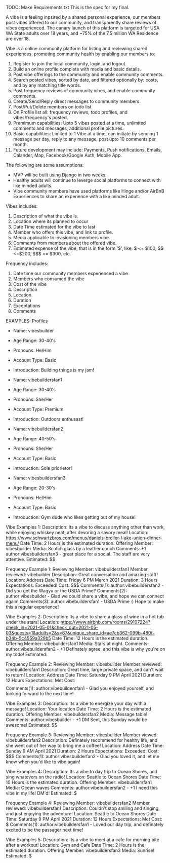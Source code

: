 TODO: Make Requirements.txt
This is the spec for my final.

A vibe is a feeling inpsired by a shared personal experience, our members post vibes offered to our community, and transparently share reviews of vibes experienced.
The canary launch of this platform is targeted for USA WA State adults over 18 years, and ~75% of the 7.5 million WA Residence are over 18.

Vibe is a online community platform for listing and reviewing shared experiences, promoting community health by enabling our members to:
1. Register to join the local community, login, and logout.
2. Build an online profile complete with media and basic details. 
3. Post vibe offerings to the community and enable community comments.
4. Search posted vibes, sorted by date, and filtered optionally by: costs, and by any matching title words.
5. Post frequency reviews of community vibes, and enable community comments.
6. Create/Send/Reply direct messages to community members.
7. Post/Put/Delete members on todo list 
8. On Profile list all: frequency reviews, todo profiles, and vibes/frequency's posted.
9. Premimum capabilities: Upto 5 vibes posted at a time, unlimited comments and messages, additional profile pictures.
10. Basic capabilities: Limited to 1 Vibe at a time, can initiate by sending 1 message per day, reply to any message, post upto 10 comments per month. 
11. Future development may include: Payments, Push notifications, Emails, Calander, Map, Facebook/Google Auth, Mobile App.

The following are some assumptions:
* MVP will be built using Django in two weeks.
* Healthy adults will continue to leverge social platforms to connect with like minded adults.
* Vibe community members have used platforms like Hinge and/or AirBnB Experiences to share an experience with a like minded adult.

Vibes includes:
1. Description of what the vibe is.
2. Location where its planned to occur
3. Date Time estimated for the vibe to last
4. Member who offers this vibe, and link to profile.
5. Media applicable to invisioning members vibe.
6. Comments from members about the offered vibe.
7. Estimated expense of the vibe, that is in the form '$', like: $ <= $100, $$ <=$200, $$$ <= $300, etc.

Frequency includes:
1. Date time our community members experienced a vibe.
2. Members who consumed the vibe
3. Cost of the vibe
4. Description
5. Location.
6. Duration
7. Exceptations
8. Comments

EXAMPLES:
Profiles
 - Name: vibesbuilder
 - Age Range: 30-40's
 - Pronouns: He/Him
 - Account Type: Basic
 - Introduction: Building things is my jam! 

 - Name: vibebuildersfan1
 - Age Range: 30-40's
 - Pronouns: She/Her
 - Account Type: Premium
 - Introduction: Outdoors enthusast!

 - Name: vibebuildersfan2
 - Age Range: 40-50's
 - Pronouns: She/Her
 - Account Type: Basic
 - Introduction: Sole priorietor!

 - Name: vibesbuildersfan3
 - Age Range: 20-30's
 - Pronouns: He/Him
 - Account Type: Basic
 - Introduction: Gym dude who likes getting out of my house! 



Vibe Examples 1:
Description: Its a vibe to discuss anything other than work, while enjoying whiskey neat, after devoring a savory meal!
Location: https://www.schwartzbros.com/menus/daniels-broiler-l-ake-union-dinner-menu/
Date Time: 2 Hours is the estimated duration.
Offering Member: vibesbuilder
Media: Scotch glass by a leather couch
Comments: +1 author:vibesbuildersfan3 - great place for a social. The staff are very attentive.
Estimated: $$

Frequency Example 1:
Reviewing Member: vibebuildersfan1
Member reviewed: vibebuilder
Description: Great conversation and amazing staff!
Location: Address
Date Time: Friday 6 PM March 2021
Duration: 3 Hours
Expectations: Exceeded!
Cost: $$$
Comments(1): author:vibebuildersfan2 - Did you get the Wagyu or the USDA Prime?
Comments(2): author:vibesbuilder - Glad we could share a vibe, and hope we can connect again!
Comments(3): author:vibebuildersfan1 - USDA Prime :) Hope to make this a regular experience!

Vibe Examples 2:
Description: Its a vibe to share a glass of wine in a hot tub under the stars!
Location: https://www.airbnb.com/rooms/29107224?check_in=2021-05-01&check_out=2021-05-03&guests=1&adults=2&s=67&unique_share_id=ae7cb362-099b-480f-b34b-5c4559a329b5
Date Time: 12 Hours is the estimated duration.
Offering Member: vibebuildersfan1
Media: Stars at night.
Comments: author:vibebuildersfan2 - +1 Definately agree, and this vibe is why you're on my todo!
Estimated: $$$$$$$$$$$$

Frequency Example 2:
Reviewing Member: vibesbuilder
Member reviewed: vibebuildersfan1
Description: Great time, large private space, and can't wait to return!
Location: Address
Date Time: Saturday 9 PM April 2021
Duration: 12 Hours
Expectations: Met
Cost: $$$$$$$$$$$$
Comments(1): author:vibebuildersfan1 - Glad you enjoyed yourself, and looking forward to the next time!

Vibe Examples 3:
Description: Its a vibe to energize your day with a message!
Location: Your location
Date Time: 2 Hours is the estimated duration.
Offering Member: vibebuildersfan2
Media: Message table!
Comments: author:vibesbuilder - +1 DM Sent, this Sunday would be awesome!
Estimated: $$

Frequency Example 3:
Reviewing Member: vibesbuilder
Member viewed: vibebuildersfan2
Description: Definately recommend for healthy life, and she went out of her way to bring me a coffee!
Location: Address
Date Time: Sunday 9 AM April 2021
Duration: 2 Hours
Expectations: Exceeded!
Cost: $$$
Comments(1): author:vibesbuilderfan2 - Glad you loved it, and let me know when you'd like to vibe again!

Vibe Examples 4:
Description: Its a vibe to day trip to Ocean Shores, and sing whatevers on the radio!
Location: Seattle to Ocean Shores
Date Time: 10 Hours is the estimated duration.
Offering Member: vibebuildersfan1
Media: Ocean waves
Comments: author:vibebuildersfan2 - +1 I need this vibe in my life! DM'd!
Estimated: $

Frequency Example 4:
Reviewing Member: vibebuildersfan2
Member reviewed: vibebuildersfan1
Description: Couldn't stop smiling and singing, and just enjoying the adventure!
Location: Seattle to Ocean Shores
Date Time: Saturday 9 PM April 2021
Duration: 12 Hours
Expectations: Met
Cost: $
Comments(1): author:vibebuildersfan1 - Loved our day trip, and definately excited to be the passager next time!

Vibe Examples 5:
Description: Its a vibe to meet at a cafe for morning bite after a workout!
Location: Gym and Cafe 
Date Time: 2 Hours is the estimated duration.
Offering Member: vibebuildersfan3
Media: Sunrise!
Estimated: $
 